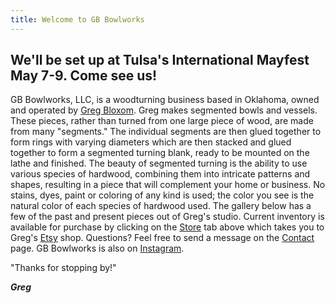 ```yaml
---
title: Welcome to GB Bowlworks
---
```

## We'll be set up at Tulsa's International Mayfest May 7-9.  Come see us!

GB Bowlworks, LLC, is a woodturning business based in Oklahoma, owned and operated by [Greg Bloxom](/about). Greg makes segmented bowls and vessels.  These pieces, rather than turned from one large piece of wood, are made from many "segments." The individual segments are then glued together to form rings with varying diameters which are then stacked and glued together to form a segmented turning blank, ready to be mounted on the lathe and finished. The beauty of segmented turning is the ability to use various species of hardwood, combining them into intricate patterns and shapes, resulting in a piece that will complement your home or business. No stains, dyes, paint or coloring of any kind is used; the color you see is the natural color of each species of hardwood used. The gallery below has a few of the past and present pieces out of Greg's studio. Current inventory is available for purchase by clicking on the [Store](https://www.etsy.com/shop/GBBowlworks) tab above which takes you to Greg's [Etsy](https://www.etsy.com/shop/GBBowlworks) shop. Questions? Feel free to send a message on the [Contact](https://www.gbbowlworks.com/contact) page. GB Bowlworks is also on [Instagram](https://www.instagram.com/gbbowlworks/).

"Thanks for stopping by!"

***Greg***